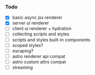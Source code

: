 ### Todo

- [x] basic async jsx renderer
- [x] server ui renderer
- [ ] client ui renderer + hydration
- [ ] collecting scripts and styles
- [ ] scripts and styles built-in components
- [ ] scoped styles?
- [ ] escaping?
- [ ] astro renderer api compat
- [ ] astro custom attrs compat
- [ ] streaming
